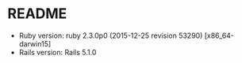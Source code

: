 # README

* Ruby version: ruby 2.3.0p0 (2015-12-25 revision 53290) [x86_64-darwin15]
* Rails version: Rails 5.1.0
